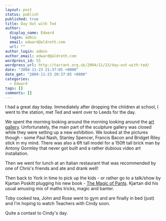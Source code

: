 ```yaml
---
layout: post
status: publish
published: true
title: Day Out with Ted
author:
  display_name: Edward
  login: admin
  email: edward@aldreth.com
  url: ""
author_login: admin
author_email: edward@aldreth.com
wordpress_id: 55
wordpress_url: http://tarrant.org.uk/2004/11/23/day-out-with-ted/
date: "2004-11-23 21:37:05 +0000"
date_gmt: "2004-11-23 20:37:05 +0000"
categories:
  - Edward
tags: []
comments: []
---
```


<p>I had a great day today.  Immediately after dropping the children at school, I went to the station, met Ted and went over to Leeds for the day.</p>
<p>We spent the morning looking around the morning looking around the <a href="https://www.leeds.gov.uk/artgallery/">art gallery</a>.  Unfortunately, the main part of the sculpture gallery was closed while they were setting up a new exhibition.  We looked at the pictures though - some Paul Nash, Stanley Spencer, Francis Bacon and Bridget Riley stick in my mind.  There was also a 6ft tall model for a 150ft tall brick man by Antony Gormley that never got built and a rather dubious video art installation.</p>
<p>Then we went for lunch at an Italian restaurant that was recommended by one of Chris's friends and ate and drank well!</p>
<p>Then back to York in time to pick up the kids - or rather go to a talk/show by Kjartan Poskitt plugging his new book - <a href="https://www.amazon.co.uk/exec/obidos/ASIN/0439968607/qid=1101245802/ref=sr_8_xs_ap_i1_xgl/026-5298652-7507623">The Magic of Pants</a>.  Kjartan did his usual amusing mix of maths tricks, magic and banter.</p>
<p>Toby cooked tea, John and Rose went to gym and are finally in bed (just) and I'm hoping to watch Teachers with Cindy soon.</p>
<p>Quite a contast to Cindy's day.</p>

